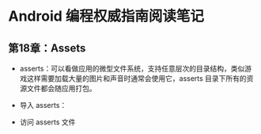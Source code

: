 # Android 编程权威指南阅读笔记

## 第18章：Assets 

- asserts：可以看做应用的微型文件系统，支持任意层次的目录结构，类似游戏这样需要加载大量的图片和声音时通常会使用它，asserts 目录下所有的资源文件都会随应用打包。

- 导入 asserts：

- 访问 asserts 文件

  ```java

  ```

  ​				


  ​			
  ​		
  ​	